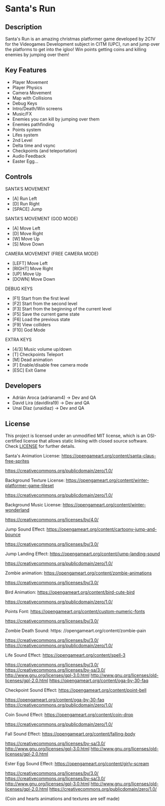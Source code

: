 # Santa's Run

## Description

Santa's Run is an amazing christmas platformer game developed by 2C1V for the Videogames Development subject in CITM (UPC), run and jump over the platforms to get into the igloo!
Win points getting coins and killing enemies by jumping over them!

## Key Features

 - Player Movement
 - Player Physics
 - Camera Movement
 - Map with Collisions
 - Debug Keys
 - Intro/Death/Win screens
 - Music/FX
 - Enemies you can kill by jumping over them
 - Enemies pathfinding
 - Points system
 - Lifes system
 - 2nd Level
 - Delta time and vsync
 - Checkpoints (and teleportation)
 - Audio Feedback
 - Easter Egg...
 
## Controls

 SANTA'S MOVEMENT
 - [A] Run Left
 - [D] Run Right
 - [SPACE] Jump

 SANTA'S MOVEMENT (GOD MODE)
 - [A] Move Left
 - [D] Move Right
 - [W] Move Up
 - [S] Move Down
 
 CAMERA MOVEMENT (FREE CAMERA MODE)
 - [LEFT] Move Left
 - [RIGHT] Move Right
 - [UP] Move Up
 - [DOWN] Move Down

 DEBUG KEYS
 - [F1] Start from the first level
 - [F2] Start from the second level
 - [F3] Start from the beginning of the current level
 - [F5] Save the current game state
 - [F6] Load the previous state
 - [F9] View colliders
 - [F10] God Mode
 
 EXTRA KEYS
 - [4/3] Music volume up/down
 - [T] Checkpoints Teleport
 - [M] Dead animation
 - [F] Enable/disable free camera mode
 - [ESC] Exit Game

## Developers

 - Adrián Aroca (adrianam4) -> Dev and QA
 - David Lira (davidlira19) -> Dev and QA
 - Unai Díaz (unaidiaz) -> Dev and QA

## License

This project is licensed under an unmodified MIT license, which is an OSI-certified license that allows static linking with closed source software. Check [LICENSE](LICENSE) for further details.

Santa's Animation License: https://opengameart.org/content/santa-claus-free-sprites

https://creativecommons.org/publicdomain/zero/1.0/

Background Texture License: https://opengameart.org/content/winter-platformer-game-tileset

https://creativecommons.org/publicdomain/zero/1.0/

Background Music License: https://opengameart.org/content/winter-wonderland

https://creativecommons.org/licenses/by/4.0/

Jump Sound Effect: https://opengameart.org/content/cartoony-jump-and-bounce

https://creativecommons.org/licenses/by/3.0/

Jump Landing Effect: https://opengameart.org/content/jump-landing-sound

https://creativecommons.org/publicdomain/zero/1.0/

Zombie animation: https://opengameart.org/content/zombie-animations

https://creativecommons.org/licenses/by/3.0/

Bird Animation: https://opengameart.org/content/bird-cute-bird

https://creativecommons.org/publicdomain/zero/1.0/

Points Font: https://opengameart.org/content/custom-numeric-fonts

https://creativecommons.org/licenses/by/3.0/

Zombie Death Sound: https: //opengameart.org/content/zombie-pain

https://creativecommons.org/licenses/by/3.0/
https://creativecommons.org/publicdomain/zero/1.0/

Life Sound Effect: https://opengameart.org/content/spell-3

https://creativecommons.org/licenses/by/3.0/
https://creativecommons.org/licenses/by-sa/3.0/
http://www.gnu.org/licenses/gpl-3.0.html
http://www.gnu.org/licenses/old-licenses/gpl-2.0.html
https://opengameart.org/content/oga-by-30-faq

Checkpoint Sound Effect: https://opengameart.org/content/point-bell

https://opengameart.org/content/oga-by-30-faq
https://creativecommons.org/publicdomain/zero/1.0/

Coin Sound Effect: https://opengameart.org/content/coin-drop

https://creativecommons.org/publicdomain/zero/1.0/

Fall Sound Effect: https://opengameart.org/content/falling-body

https://creativecommons.org/licenses/by-sa/3.0/
http://www.gnu.org/licenses/gpl-3.0.html
http://www.gnu.org/licenses/old-licenses/gpl-2.0.html

Ester Egg Sound Effect: https://opengameart.org/content/girly-scream

https://creativecommons.org/licenses/by/3.0/
https://creativecommons.org/licenses/by-sa/3.0/
http://www.gnu.org/licenses/gpl-3.0.html
http://www.gnu.org/licenses/old-licenses/gpl-2.0.html
https://creativecommons.org/publicdomain/zero/1.0/

(Coin and hearts animations and textures are self made)
